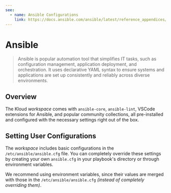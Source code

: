 ```yaml
---
see:
  - name: Ansible Configurations
    link: https://docs.ansible.com/ansible/latest/reference_appendices/config.html
---
```


# Ansible

> Ansible is popular automation tool that simplifies IT tasks, such as configuration management,
> application deployment, and orchestration.
> It uses declarative YAML syntax to ensure systems and applications are set up consistently and
> reliably across diverse environments.

## Overview

The Kloud *workspace* comes with `ansible-core`, `ansible-lint`, VSCode extensions for Ansible,
and popular community collections, all pre-installed and configured with the necessary settings
right out of the box.

## Setting User Configurations

The *workspace* includes basic configurations in the `/etc/ansible/ansible.cfg` file.
You can completely override these settings by creating your own `ansible.cfg` in your playbook's
directory or through environment variables.

We recommend using environment variables, since their values are merged with those in the
`/etc/ansible/ansible.cfg` *(instead of completely overriding them)*.
